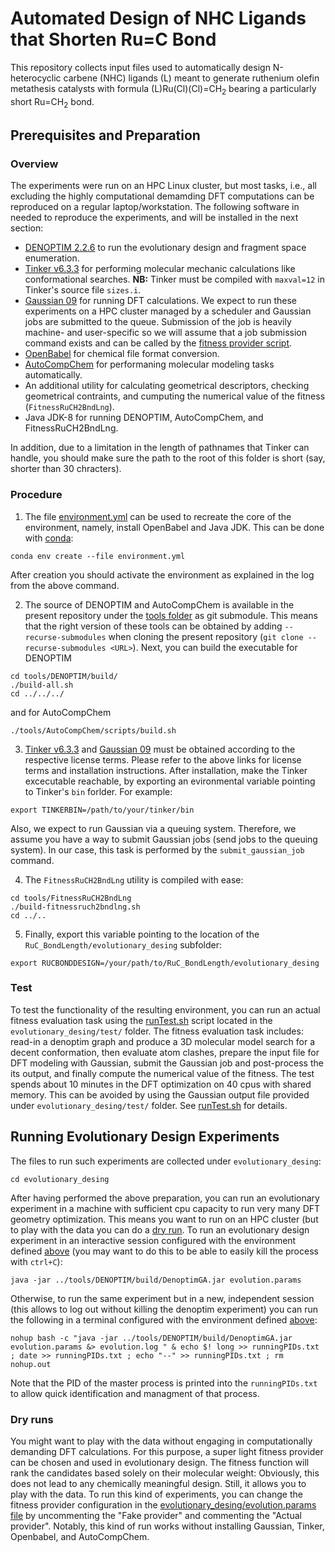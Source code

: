 # Automated Design of NHC Ligands that Shorten Ru=C Bond
This repository collects input files used to automatically design N-heterocyclic carbene (NHC) ligands (L) 
meant to generate ruthenium olefin metathesis catalysts with formula (L)Ru(Cl)(Cl)=CH<sub>2</sub> bearing a particularly short Ru=CH<sub>2</sub> bond.

## Prerequisites and Preparation
### Overview
The experiments were run on an HPC Linux cluster, but most tasks, i.e., all excluding the highly computational demamding DFT computations can be reproduced on a regular laptop/workstation. The following software in needed to reproduce the experiments, and will be installed in the next section:
* <a href="https://github.com/denoptim-project/DENOPTIM">DENOPTIM 2.2.6</a> to run the evolutionary design and fragment space enumeration.
* <a href="https://dasher.wustl.edu/tinker/">Tinker v6.3.3</a> for performing molecular mechanic calculations like conformational searches. **NB:** Tinker must be compiled with `maxval=12` in Tinker's source file `sizes.i`.
* <a href="https://gaussian.com/">Gaussian 09</a> for running DFT calculations. We expect to run these experiments on a HPC cluster managed by a scheduler and Gaussian jobs are submitted to the queue. Submission of the job is heavily machine- and user-specific so we will assume that a job submission command exists and can be called by the [fitness provider script](evolutionary_desing/Ru_14-el_fitness_BndLng.sh).
* <a href="http://openbabel.org/wiki/Main_Page">OpenBabel</a> for chemical file format conversion.
* <a href="https://github.com/denoptim-project/AutoCompChem">AutoCompChem</a> for performaning molecular modeling tasks automatically.
* An additional utility for calculating geometrical descriptors, checking geometrical contraints, and cumputing the numerical value of the fitness (`FitnessRuCH2BndLng`).
* Java JDK-8 for running DENOPTIM, AutoCompChem, and FitnessRuCH2BndLng.

In addition, due to a limitation in the length of pathnames that Tinker can handle, you should make sure the path to the root of this folder is short (say, shorter than 30 chracters).

### Procedure
1. The file [environment.yml](environment.yml) can be used to recreate the core of the environment, namely, install OpenBabel and Java JDK. This can be done with [conda](https://docs.conda.io/en/latest/index.html):
```
conda env create --file environment.yml
``` 
After creation you should activate the environment as explained in the log from the above command.

2. The source of DENOPTIM and AutoCompChem is available in the present repository under the [tools folder](tools) as git submodule. This means that the right version of these tools can be obtained by adding `--recurse-submodules` when cloning the present repository (`git clone --recurse-submodules <URL>`). Next, you can build the executable for DENOPTIM
```
cd tools/DENOPTIM/build/
./build-all.sh
cd ../../../
```
and for AutoCompChem
```
./tools/AutoCompChem/scripts/build.sh
```

3. <a href="https://dasher.wustl.edu/tinker/">Tinker v6.3.3</a> and <a href="https://gaussian.com/">Gaussian 09</a> must be obtained according to the respective license terms. Please refer to the above links for license terms and installation instructions. After installation, make the Tinker excecutable reachable, by exporting an evironmental variable pointing to Tinker's `bin` forlder. For example:
```
export TINKERBIN=/path/to/your/tinker/bin
```
Also, we expect to run Gaussian via a queuing system. Therefore, we assume you have a way to submit Gaussian jobs (send jobs to the queuing system). In our case, this task is performed by the `submit_gaussian_job` command.

4. The `FitnessRuCH2BndLng` utility is compiled with ease:
```
cd tools/FitnessRuCH2BndLng
./build-fitnessruch2bndlng.sh
cd ../..
```

5. Finally, export this variable pointing to the location of the `RuC_BondLength/evolutionary_desing` subfolder:
```
export RUCBONDDESIGN=/your/path/to/RuC_BondLength/evolutionary_desing
```

### Test
To test the functionality of the resulting environment, you can run an actual fitness evaluation task using the [runTest.sh](evolutionary_desing/test/runTest.sh) script located in the `evolutionary_desing/test/` folder.
The fitness evaluation task includes: read-in a denoptim graph and produce a 3D molecular model search for a decent conformation, then evaluate atom clashes, prepare the input file for DFT modeling with Gaussian, submit the Gaussian job and post-process the its output, and finally compute the numerical value of the fitness.
The test spends about 10 minutes in the DFT optimization on 40 cpus with shared memory. This can be avoided by using the Gaussian output file provided under `evolutionary_desing/test/` folder. See [runTest.sh](evolutionary_desing/test/runTest.sh) for details.

## Running Evolutionary Design Experiments
The files to run such experiments are collected under `evolutionary_desing`: 
```
cd evolutionary_desing
```
After having performed the above preparation, you can run an evolutionary experiment in a machine with sufficient cpu capacity to run very many DFT geometry optimization. This means you want to run on an HPC cluster (but to play with the data you can do a [dry run](#dry-runs). 
To run an evolutionary design experiment in an interactive session configured with the environment defined [above](#prerequisites-and-preparation) (you may want to do this to be able to easily kill the process with `ctrl+C`):
```
java -jar ../tools/DENOPTIM/build/DenoptimGA.jar evolution.params
```
Otherwise, to run the same experiment but in a new, independent session (this allows to log out without killing the denoptim experiment) you can run the following in a terminal configured with the environment defined [above](#prerequisites-and-preparation):
```
nohup bash -c "java -jar ../tools/DENOPTIM/build/DenoptimGA.jar evolution.params &> evolution.log " & echo $! long >> runningPIDs.txt ; date >> runningPIDs.txt ; echo "--" >> runningPIDs.txt ; rm nohup.out
```
Note that the PID of the master process is printed into the `runningPIDs.txt` to allow quick identification and managment of that process.


### Dry runs
You might want to play with the data without engaging in computationally demanding DFT calculations. For this purpose, a super light fitness provider can be chosen and used in evolutionary design. The fitness function will rank the candidates based solely on their molecular weight: Obviously, this does not lead to any chemically meaningful design. Still, it allows you to play with the data.
To run this kind of experiments, you can change the fitness provider configuration in the [evolutionary_desing/evolution.params file](evolutionary_desing/evolution.params) by uncommenting the "Fake provider" and commenting the "Actual provider".
Notably, this kind of run works without installing Gaussian, Tinker, Openbabel, and AutoCompChem.

